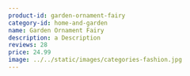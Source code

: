 ```yaml
---
product-id: garden-ornament-fairy
category-id: home-and-garden
name: Garden Ornament Fairy
description: a Description
reviews: 28
price: 24.99
image: ../../static/images/categories-fashion.jpg
---
```

